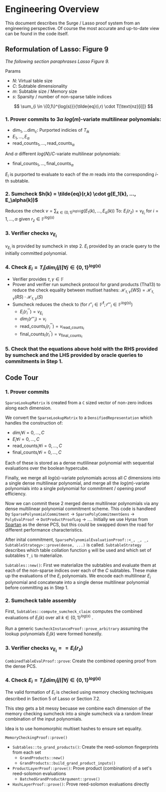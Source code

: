 # Engineering Overview
This document describes the Surge / Lasso proof system from an engineering perspective. Of course the most accurate and up-to-date view can be found in the code itself.

## Reformulation of Lasso: Figure 9
*The following section paraphrases Lasso Figure 9.*

Params
- $N$: Virtual table size
- $C$: Subtable dimensionality
- $m$: Subtable size / Memory size
- $s$: Sparsity / number of non-sparse table indices

$$
\sum_{i \in \{0,1\}^{log(s)}}{\tilde{eq}(i,r) \cdot T[\text{nz}[i]]}
$$
### 1. Prover commits to $3 \alpha$ $log(m)$-variate multilinear polynomials:
- $`\text{dim}_1, ... \text{dim}_c`$: Purported indicies of $T_{ik}$
- $E_1,...,E_\alpha$
- $`\text{read\_counts}_{1},...,\text{read\_counts}_{\alpha}`$

And $\alpha$ different $log(N)/C$-variate multilinear polynomials:
- $`\text{final\_counts}_{1},...,\text{final\_counts}_{\alpha}`$

$E_i$ is purported to evaluate to each of the $m$ reads into the corresponding $i$-th subtable.

### 2. Sumcheck $h(k) = \tilde{eq}(r,k) \cdot g(E_1(k), ..., E_\alpha(k))$
Reduces the check $`v = \sum_{k \in \{0,1\}^{log(s)}}{g(E_{1}(k), ..., E_{\alpha}(k))}`$
To: $`E_i(r_z) = v_{E_i}`$ for $`i=1,...,\alpha`$ given $`r_z \in \mathbb{F}^{log(s)}`$

### 3. Verifier checks $v_{E_i}$ 
$v_{E_i}$ is provided by sumcheck in step 2. $E_i$ provided by an oracle query to the initially committed polynomial.

### 4. Check $E_i = T_i[dim_i(j)] \forall j \in \{0,1\}^{log(s)}$
- Verifier provides $\tau, \gamma \in \mathbb{F}$
- Prover and verifier run sumcheck protocol for grand products (Tha13) to reduce the check equality between mutliset hashes: 
$`
\mathcal{H}_{\tau, \gamma}(WS) = \mathcal{H}_{\tau, \gamma}(RS) \cdot \mathcal{H}_{\tau, \gamma}(S)
`$
- Sumcheck reduces the check to (for $r''_i \in \mathbb{F}^\ell; r'''_i \in \mathbb{F}^{log(s)}$)
    - $`E_{i}(r^{'''}_{i}) = v_{E_{i}}`$
    - $dim_i(r'''_i) = v_i$
    - $`\text{read\_counts}_{i}(r^{'''}_{i}) = v_{\text{read\_counts}_{i}}`$
    - $`\text{final\_counts}_{i}(r^{''}_{i}) = v_{\text{final\_counts}_{i}}`$

### 5. Check that the equations above hold with the RHS provided by sumcheck and the LHS provided by oracle queries to commitments in **Step 1**.

## Code Tour
### 1. Prover commits
`SparseLookupMatrix` is created from a `C` sized vector of non-zero indices along each dimension.

We convert the `SparseLookupMatrix` to a `DensifiedRepresentation` which handles the construction of: 
- $`dim_i \forall i=0,...,C`$ 
- $`E_i \forall i=0,...,C`$ 
- $`\text{read\_counts}_i \forall i=0,...,C`$
- $`\text{final\_counts}_i \forall i=0,...,C`$

Each of these is stored as a dense mutlilinear polynomial with sequential evaluations over the boolean hypercube.

Finally, we merge all $log(s)$-variate polynomials across all $C$ dimensions into a single dense multilinear polynomial, and merge all the $log(m)$-variate polynomials into a single polynomial for commitment / opening proof efficiency.

Now we can commit these 2 merged dense multilinear polynomials via any dense multilinear polynomial commitment scheme. This code is handleed by `SparsePolynomialCommitment` -> `SparsePolyCommitmentGens` -> `PolyEvalProof` -> `DotProductProofLog` -> .... Initially we use Hyrax from [Spartan](https://github.com/microsoft/Spartan) as the dense PCS, but this could be swapped down the road for different performance characteristics.


After inital commitment, `SparsePolynomialEvaluationProof::<_, _, _, SubtableStrategy>::prove(dense, ...)` is called. `SubtableStrategy` describes which table collation function `g` will be used and which set of subtables `T_i` to materialize.

`Subtables::new()`: First we materialize the subtables and evaluate them at each of the non-sparse indices over each of the $C$ subtables. These make up the evaluations of the $E_i$ polynomials. We encode each multilinear $E_i$ polynomial and concatenate into a single dense multilinear polynomial before committing as in Step 1.

### 2. Sumcheck table assembly
First, `Subtables::compute_sumcheck_claim`: computes the combined evaluations of $E_i(k)$ over all $k \in \{0,1\}^{log(s)}$ . 

Run a generic `SumcheckInstanceProof::prove_arbitrary` assuming the lookup polynomials $E_i(k)$ were formed honestly.

### 3. Verifier checks $v_{E_{i}} == E_{i}(r_z)$
`CombinedTableEvalProof::prove`: Create the combined opening proof from the dense PCS.

### 4. Check $E_i = T_i[dim_i(j)] \forall j \in \{0,1\}^{log(s)}$
The valid formation of $E_i$ is checked using memory checking techniques described in Section 5 of Lasso or Section 7.2. 

This step gets a bit messy becuase we combine each dimension of the memory checking sumcheck into a single sumcheck via a random linear combination of the input polynomials.

Idea is to use homomorphic multiset hashes to ensure set equality.

`MemoryCheckingProof::prove()`
- `Subtables::to_grand_products()`: Create the reed-solomon fingerprints from each set
    - `GrandProducts::new()`
    - `GrandProducts::build_grand_product_inputs()`
- `ProductLayerProof::prove()`: Prove product (combination) of a set's reed-solomon evaluations
    - `BatchedGrandProductArgument::prove()`
- `HashLayerProof::prove()`: Prove reed-solomon evaluations directly


